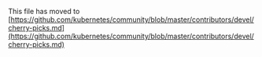 This file has moved to [https://github.com/kubernetes/community/blob/master/contributors/devel/cherry-picks.md](https://github.com/kubernetes/community/blob/master/contributors/devel/cherry-picks.md)

